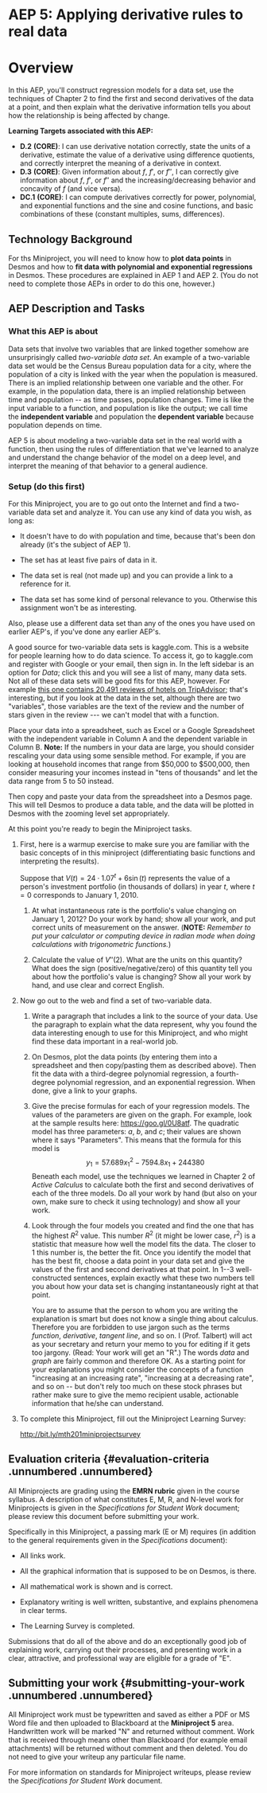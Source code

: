 # AEP 5: Applying derivative rules to real data

# Overview

In this AEP, you'll construct regression models
for a data set, use the techniques of Chapter 2 to find the first and second derivatives of the data at a point, and then explain what the derivative information tells you about how the relationship is being affected by change.

**Learning Targets associated with this AEP:**

-   **D.2**  **(CORE)**: I can use derivative notation correctly, state the units of a derivative, estimate the value of a derivative using difference quotients, and correctly interpret the meaning of a derivative in context.
-   **D.3**  **(CORE)**: Given information about $f$, $f'$, or $f''$, I can correctly give information about $f$, $f'$, or $f''$ and the increasing/decreasing behavior and concavity of $f$ (and vice versa).
-   **DC.1**  **(CORE)**: I can compute derivatives correctly for power, polynomial, and exponential functions and the sine and cosine functions, and basic combinations of these (constant multiples, sums, differences).

## Technology Background

For ths Miniproject, you will need to know how to **plot data points** in Desmos and how to **fit data with polynomial and exponential regressions** in Desmos. These procedures are explained in AEP 1 and AEP 2. (You do not need to complete those AEPs in order to do this one, however.) 

## AEP Description and Tasks

### What this AEP is about

Data sets that involve two variables that are linked together somehow are unsurprisingly called *two-variable data set*. An example of a two-variable data set would be the Census Bureau population data for a
city, where the population of a city is linked with the year when the population is measured. There is an implied relationship between one variable and the other. For example, in the population data, there is an implied relationship between time and population -- as time passes, population changes. Time is like the input variable to a function, and population is like the output; we call time the **independent variable** and population the **dependent variable** because population depends on time.

AEP 5 is about modeling a two-variable data set in the real world with a function, then using the rules of differentiation that we've learned to analyze and understand the change behavior of the model on a deep level, and interpret the meaning of that behavior to a general audience. 

### Setup (do this first) 

For this Miniproject, you are to go out onto the Internet and find a two-variable data set and analyze it. You can use any kind of data you wish, as long as:

-   It doesn't have to do with population and time, because that's been don already (it's the subject of AEP 1). 
-   The set has at least five pairs of data in it.

-   The data set is real (not made up) and you can provide a link to a reference for it.

-   The data set has some kind of personal relevance to you. Otherwise this assignment won't be as interesting.

Also, please use a different data set than any of the ones you have used on earlier AEP's, if you've done any earlier AEP's.

A good source for two-variable data sets is kaggle.com. This is a website for people learning how to do data science. To access it, go to kaggle.com and register with Google or your email, then sign in. In the left sidebar is an option for *Data*; click this and you will see a list of many, many data sets. Not all of these data sets will be good fits for this AEP, however. For example [this one contains 20,491 reviews of hotels on TripAdvisor](https://www.kaggle.com/andrewmvd/trip-advisor-hotel-reviews); that's interesting, but if you look at the data in the set, although there are two "variables", those variables are the text of the review and the number of stars given in the review --- we can't model that with a function. 


Place your data into a spreadsheet, such as Excel or a Google
Spreadsheet with the independent variable in Column A and the dependent
variable in Column B. **Note:** If the numbers in your data are large,
you should consider rescaling your data using some sensible method. For
example, if you are looking at household incomes that range from
\$50,000 to \$500,000, then consider measuring your incomes instead in
"tens of thousands" and let the data range from $5$ to $50$ instead.

Then copy and paste your data from the spreadsheet into a Desmos page.
This will tell Desmos to produce a data table, and the data will be
plotted in Desmos with the zooming level set appropriately.

At this point you're ready to begin the Miniproject tasks.

1.  First, here is a warmup exercise to make sure you are familiar with
    the basic concepts of in this miniproject (differentiating basic
    functions and interpreting the results).

    Suppose that $V(t) = 24 \cdot 1.07^t + 6 \sin(t)$ represents the
    value of a person's investment portfolio (in thousands of dollars)
    in year $t$, where $t=0$ corresponds to January 1, 2010.

    1.  At what instantaneous rate is the portfolio's value changing on
        January 1, 2012? Do your work by hand; show all your work, and
        put correct units of measurement on the answer. (**NOTE:**
        *Remember to put your calculator or computing device in radian
        mode when doing calculations with trigonometric functions.*)

    2.  Calculate the value of $V''(2)$. What are the units on this
        quantity? What does the sign (positive/negative/zero) of this
        quantity tell you about how the portfolio's value is changing?
        Show all your work by hand, and use clear and correct English.

2.  Now go out to the web and find a set of two-variable data.

    1.  Write a paragraph that includes a link to the source of your
        data. Use the paragraph to explain what the data represent, why
        you found the data interesting enough to use for this
        Miniproject, and who might find these data important in a
        real-world job.

    2.  On Desmos, plot the data points (by entering them into a
        spreadsheet and then copy/pasting them as described above). Then
        fit the data with a third-degree polynomial regression, a
        fourth-degree polynomial regression, and an exponential
        regression. When done, give a link to your graphs.

    3.  Give the precise formulas for each of your regression models.
        The values of the parameters are given on the graph. For
        example, look at the sample results here:
        <https://goo.gl/0U8atf>. The quadratic model has three
        parameters: $a$, $b$, and $c$; their values are shown where it
        says "Parameters". This means that the formula for this model is
        $$y_1 = 57.689x_1^2 - 7594.8x_1 + 244380$$ Beneath each model,
        use the techniques we learned in Chapter 2 of *Active Calculus*
        to calculate both the first and second derivatives of each of
        the three models. Do all your work by hand (but also on your
        own, make sure to check it using technology) and show all your
        work.

    4.  Look through the four models you created and find the one that
        has the highest $R^2$ value. This number $R^2$ (it might be
        lower case, $r^2$) is a statistic that measure how well the
        model fits the data. The closer to $1$ this number is, the
        better the fit. Once you identify the model that has the best
        fit, choose a data point in your data set and give the values of
        the first and second derivatives at that point. In 1--3
        well-constructed sentences, explain exactly what these two
        numbers tell you about how your data set is changing
        instantaneously right at that point.

        You are to assume that the person to whom you are writing the
        explanation is smart but does not know a single thing about
        calculus. Therefore you are forbidden to use jargon such as the
        terms *function*, *derivative*, *tangent line*, and so on. I
        (Prof. Talbert) will act as your secretary and return your memo
        to you for editing if it gets too jargony. (Read: Your work will
        get an "R".) The words *data* and *graph* are fairly common and
        therefore OK. As a starting point for your explanations you
        might consider the concepts of a function "increasing at an
        increasing rate", "increasing at a decreasing rate", and so on
        -- but don't rely too much on these stock phrases but rather
        make sure to give the memo recipient usable, actionable
        information that he/she can understand.

3.  To complete this Miniproject, fill out the Miniproject Learning
    Survey:

    <http://bit.ly/mth201miniprojectsurvey>

Evaluation criteria {#evaluation-criteria .unnumbered .unnumbered}
-------------------

All Miniprojects are grading using the **EMRN rubric** given in the
course syllabus. A description of what constitutes E, M, R, and N-level
work for Miniprojects is given in the *Specifications for Student Work*
document; please review this document before submitting your work.

Specifically in this Miniproject, a passing mark (E or M) requires (in
addition to the general requirements given in the *Specifications*
document):

-   All links work.

-   All the graphical information that is supposed to be on Desmos, is
    there.

-   All mathematical work is shown and is correct.

-   Explanatory writing is well written, substantive, and explains
    phenomena in clear terms.

-   The Learning Survey is completed.

Submissions that do all of the above and do an exceptionally good job of
explaining work, carrying out their processes, and presenting work in a
clear, attractive, and professional way are eligible for a grade of "E".

Submitting your work {#submitting-your-work .unnumbered .unnumbered}
--------------------

All Miniproject work must be typewritten and saved as either a PDF or MS
Word file and then uploaded to Blackboard at the **Miniproject 5** area.
Handwritten work will be marked "N" and returned without comment. Work
that is received through means other than Blackboard (for example email
attachments) will be returned without comment and then deleted. You do
not need to give your writeup any particular file name.

For more information on standards for Miniproject writeups, please
review the *Specifications for Student Work* document.
<!--stackedit_data:
eyJoaXN0b3J5IjpbMTYyNTYyNjg3N119
-->